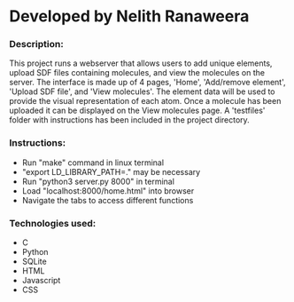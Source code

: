 # Developed by Nelith Ranaweera

### Description: 
This project runs a webserver that allows users to add unique elements, upload
SDF files containing molecules, and view the molecules on the server. The
interface is made up of 4 pages, 'Home', 'Add/remove element',
'Upload SDF file', and 'View molecules'. The element data will be used to
provide the visual representation of each atom. Once a molecule has been
uploaded it can be displayed on the View molecules page. A 'testfiles' folder
with instructions has been included in the project directory.

### Instructions: 
- Run "make" command in linux terminal 
- "export LD_LIBRARY_PATH=." may be necessary 
- Run "python3 server.py 8000" in terminal 
- Load "localhost:8000/home.html" into browser
- Navigate the tabs to access different functions

### Technologies used:
- C
- Python
- SQLite
- HTML
- Javascript
- CSS

